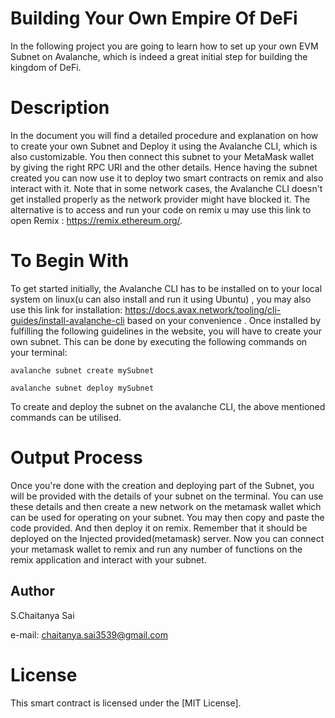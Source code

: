 # Building Your Own Empire Of DeFi
In the following project you are going to learn how to set up your own EVM Subnet on Avalanche, which is indeed a great initial step for building the kingdom of DeFi.

# Description
In the document you will find a detailed procedure and explanation on how to create your own Subnet and Deploy it using the Avalanche CLI, which is also customizable. You then connect this subnet to your MetaMask wallet by giving the right RPC URl and the other details. Hence having the subnet created you can now use it to deploy two smart contracts on remix and also interact with it. Note that in some network cases, the Avalanche CLI doesn't get installed properly as the network provider might have blocked it. The alternative is to access and run your code on remix u may use this link to open Remix : https://remix.ethereum.org/.

# To Begin With
To get started initially, the Avalanche CLI has to be installed on to your local system on linux(u can also install and run it using Ubuntu) , you may also use this link for installation: https://docs.avax.network/tooling/cli-guides/install-avalanche-cli based on your convenience . Once installed by fulfilling the following guidelines in the website, you will have to create your own subnet. This can be done by executing the following commands on your terminal:

```avalanche subnet create mySubnet```

```avalanche subnet deploy mySubnet```

To create and deploy the subnet on the avalanche CLI, the above mentioned commands can be utilised.

# Output Process
Once you're done with the creation and deploying part of the Subnet, you will be provided with the details of your subnet on the terminal. You can use these details and then create a new network on the metamask wallet which can be used for operating on your subnet.
You may then copy and paste the code provided. And then deploy it on remix. Remember that it should be deployed on the Injected provided(metamask) server. Now you can connect your metamask wallet to remix and run any number of functions on the remix application and interact with your subnet.

## Author

S.Chaitanya Sai

e-mail: chaitanya.sai3539@gmail.com

# License

This smart contract is licensed under the [MIT License].
